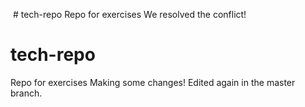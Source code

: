 ﻿﻿﻿# tech-repoRepo for exercisesWe resolved the conflict!# tech-repoRepo for exercisesMaking some changes!Edited again in the master branch.